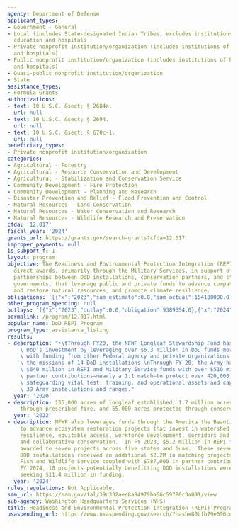 ```yaml
---
agency: Department of Defense
applicant_types:
- Government - General
- Local (includes State-designated Indian Tribes, excludes institutions of higher
  education and hospitals
- Private nonprofit institution/organization (includes institutions of higher education
  and hospitals)
- Public nonprofit institution/organization (includes institutions of higher education
  and hospitals)
- Quasi-public nonprofit institution/organization
- State
assistance_types:
- Formula Grants
authorizations:
- text: 10 U.S.C. &sect; § 2684a.
  url: null
- text: 10 U.S.C. &sect; § 2694.
  url: null
- text: 10 U.S.C. &sect; § 670c-1.
  url: null
beneficiary_types:
- Private nonprofit institution/organization
categories:
- Agricultural - Forestry
- Agricultural - Resource Conservation and Development
- Agricultural - Stabilization and Conservation Service
- Community Development - Fire Protection
- Community Development - Planning and Research
- Disaster Prevention and Relief - Flood Prevention and Control
- Natural Resources - Land Conservation
- Natural Resources - Water Conservation and Research
- Natural Resources - Wildlife Research and Preservation
cfda: '12.017'
fiscal_year: '2024'
grants_url: https://grants.gov/search-grants?cfda=12.017
improper_payments: null
is_subpart_f: 1
layout: program
objective: The Readiness and Environmental Protection Integration (REPI) Program funds
  direct awards, primarily through the Military Services, in support of innovative
  partnerships between DoD installations, conservation partners, and state and local
  governments, that leverage public and private funds to advance compatible land uses,  manage
  and restore natural resources, and promote climate resilience.
obligations: '[{"x":"2023","sam_estimate":0.0,"sam_actual":154100000.0,"usa_spending_actual":43459067.48},{"x":"2024","sam_estimate":0.0,"sam_actual":172200000.0,"usa_spending_actual":37800827.0},{"x":"2025","sam_estimate":0.0,"sam_actual":148000000.0,"usa_spending_actual":2922623.0}]'
other_program_spending: null
outlays: '[{"x":"2023","outlay":0.0,"obligation":9389354.0},{"x":"2024","outlay":0.0,"obligation":10999427.0},{"x":"2025","outlay":0.0,"obligation":0.0}]'
permalink: /program/12.017.html
popular_name: DoD REPI Program
program_type: assistance_listing
results:
- description: "•\tThrough FY20, the NFWF Longleaf Stewardship Fund has maximized\
    \ DoD’s investment by leveraging over $6.3 million in DoD funds more than 9-to-1\
    \ with funding from other Federal agency and private organizations to protect\
    \ the missions of 14 DoD installations.\nThrough FY 20, the Army has leveraged\
    \ $640 million in REPI and Military Service funds with over $510 million in non-DoD\
    \ partner contributions—nearly a 1:1 match—to protect over 420,000 acres of land,\
    \ safeguarding vital test, training, and operational assets and capabilities at\
    \ 39 Army installations and ranges."
  year: '2020'
- description: 135,000 acres of longleaf established, 1.7 million acres maintained
    through prescribed fire, and 55,000 acres protected through conservation easements
  year: '2022'
- description: NFWF also leverages funds through the America the Beautiful (AtB) Challenge
    to advance ecosystem restoration projects that invest in watershed restoration,
    resilience, equitable access, workforce development, corridors and connectivity,
    and collaborative conservation.  In FY 2023, $5.2 million in REPI funding was
    awarded to seven projects across five states and Guam.  These seven projects neighboring
    DOD installations received an additional $2.2M in matching projects from the U.S.
    Fish and Wildlife Service coupled with $787,000 in partner contributions.   In
    FY 2024, 10 projects potentially benefitting DOD installations were submitted,
    seeking $11.4 million in funding.
  year: '2024'
rules_regulations: Not Applicable.
sam_url: https://sam.gov/fal/39d332aee8a94979ba56c59786c3a091/view
sub-agency: Washington Headquarters Services (WHS)
title: Readiness and Environmental Protection Integration (REPI) Program
usaspending_url: https://www.usaspending.gov/search/?hash=80bfb79e696cdbf749fa2b2b7c050747
---
```

